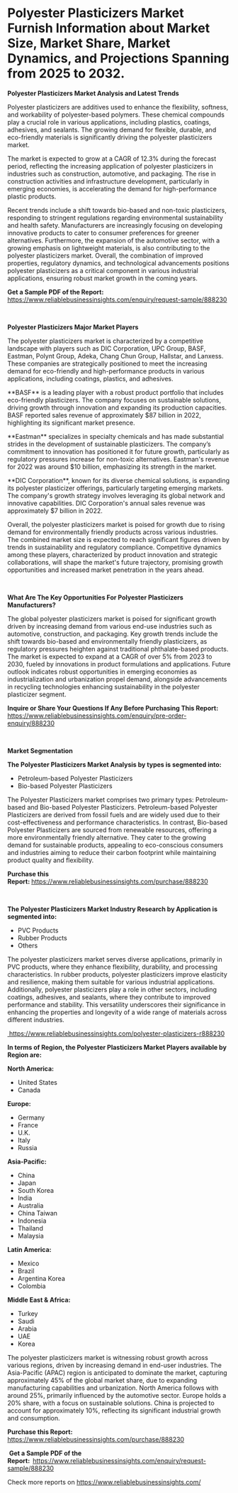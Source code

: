 <p><h1>Polyester Plasticizers Market Furnish Information about Market Size, Market Share, Market Dynamics, and Projections Spanning from 2025 to 2032.</h1></p><p><strong>Polyester Plasticizers Market Analysis and Latest Trends</strong></p>
<p><p>Polyester plasticizers are additives used to enhance the flexibility, softness, and workability of polyester-based polymers. These chemical compounds play a crucial role in various applications, including plastics, coatings, adhesives, and sealants. The growing demand for flexible, durable, and eco-friendly materials is significantly driving the polyester plasticizers market.</p><p>The market is expected to grow at a CAGR of 12.3% during the forecast period, reflecting the increasing application of polyester plasticizers in industries such as construction, automotive, and packaging. The rise in construction activities and infrastructure development, particularly in emerging economies, is accelerating the demand for high-performance plastic products. </p><p>Recent trends include a shift towards bio-based and non-toxic plasticizers, responding to stringent regulations regarding environmental sustainability and health safety. Manufacturers are increasingly focusing on developing innovative products to cater to consumer preferences for greener alternatives. Furthermore, the expansion of the automotive sector, with a growing emphasis on lightweight materials, is also contributing to the polyester plasticizers market. Overall, the combination of improved properties, regulatory dynamics, and technological advancements positions polyester plasticizers as a critical component in various industrial applications, ensuring robust market growth in the coming years.</p></p>
<p><strong>Get a Sample PDF of the Report:&nbsp;</strong> <a href="https://www.reliablebusinessinsights.com/enquiry/request-sample/888230?utm_campaign=2227&utm_medium=2&utm_source=Github&utm_content=ia&utm_term=30012025&utm_id=polyester-plasticizers">https://www.reliablebusinessinsights.com/enquiry/request-sample/888230</a></p>
<p>&nbsp;</p>
<p><strong>Polyester Plasticizers Major Market Players</strong></p>
<p><p>The polyester plasticizers market is characterized by a competitive landscape with players such as DIC Corporation, UPC Group, BASF, Eastman, Polynt Group, Adeka, Chang Chun Group, Hallstar, and Lanxess. These companies are strategically positioned to meet the increasing demand for eco-friendly and high-performance products in various applications, including coatings, plastics, and adhesives.</p><p>**BASF** is a leading player with a robust product portfolio that includes eco-friendly plasticizers. The company focuses on sustainable solutions, driving growth through innovation and expanding its production capacities. BASF reported sales revenue of approximately $87 billion in 2022, highlighting its significant market presence.</p><p>**Eastman** specializes in specialty chemicals and has made substantial strides in the development of sustainable plasticizers. The company’s commitment to innovation has positioned it for future growth, particularly as regulatory pressures increase for non-toxic alternatives. Eastman's revenue for 2022 was around $10 billion, emphasizing its strength in the market.</p><p>**DIC Corporation**, known for its diverse chemical solutions, is expanding its polyester plasticizer offerings, particularly targeting emerging markets. The company's growth strategy involves leveraging its global network and innovative capabilities. DIC Corporation's annual sales revenue was approximately $7 billion in 2022.</p><p>Overall, the polyester plasticizers market is poised for growth due to rising demand for environmentally friendly products across various industries. The combined market size is expected to reach significant figures driven by trends in sustainability and regulatory compliance. Competitive dynamics among these players, characterized by product innovation and strategic collaborations, will shape the market's future trajectory, promising growth opportunities and increased market penetration in the years ahead.</p></p>
<p>&nbsp;</p>
<p><strong>What Are The Key Opportunities For Polyester Plasticizers Manufacturers?</strong></p>
<p><p>The global polyester plasticizers market is poised for significant growth driven by increasing demand from various end-use industries such as automotive, construction, and packaging. Key growth trends include the shift towards bio-based and environmentally friendly plasticizers, as regulatory pressures heighten against traditional phthalate-based products. The market is expected to expand at a CAGR of over 5% from 2023 to 2030, fueled by innovations in product formulations and applications. Future outlook indicates robust opportunities in emerging economies as industrialization and urbanization propel demand, alongside advancements in recycling technologies enhancing sustainability in the polyester plasticizer segment.</p></p>
<p><strong>Inquire or Share Your Questions If Any Before Purchasing This Report:</strong> <a href="https://www.reliablebusinessinsights.com/enquiry/pre-order-enquiry/888230?utm_campaign=2227&utm_medium=2&utm_source=Github&utm_content=ia&utm_term=30012025&utm_id=polyester-plasticizers">https://www.reliablebusinessinsights.com/enquiry/pre-order-enquiry/888230</a></p>
<p>&nbsp;</p>
<p><strong>Market Segmentation</strong></p>
<p><strong>The Polyester Plasticizers Market Analysis by types is segmented into:</strong></p>
<p><ul><li>Petroleum-based Polyester Plasticizers</li><li>Bio-based Polyester Plasticizers</li></ul></p>
<p><p>The Polyester Plasticizers market comprises two primary types: Petroleum-based and Bio-based Polyester Plasticizers. Petroleum-based Polyester Plasticizers are derived from fossil fuels and are widely used due to their cost-effectiveness and performance characteristics. In contrast, Bio-based Polyester Plasticizers are sourced from renewable resources, offering a more environmentally friendly alternative. They cater to the growing demand for sustainable products, appealing to eco-conscious consumers and industries aiming to reduce their carbon footprint while maintaining product quality and flexibility.</p></p>
<p><strong>Purchase this Report:&nbsp;</strong><a href="https://www.reliablebusinessinsights.com/purchase/888230?utm_campaign=2227&utm_medium=2&utm_source=Github&utm_content=ia&utm_term=30012025&utm_id=polyester-plasticizers">https://www.reliablebusinessinsights.com/purchase/888230</a></p>
<p>&nbsp;</p>
<p><strong>The Polyester Plasticizers Market Industry Research by Application is segmented into:</strong></p>
<p><ul><li>PVC Products</li><li>Rubber Products</li><li>Others</li></ul></p>
<p><p>The polyester plasticizers market serves diverse applications, primarily in PVC products, where they enhance flexibility, durability, and processing characteristics. In rubber products, polyester plasticizers improve elasticity and resilience, making them suitable for various industrial applications. Additionally, polyester plasticizers play a role in other sectors, including coatings, adhesives, and sealants, where they contribute to improved performance and stability. This versatility underscores their significance in enhancing the properties and longevity of a wide range of materials across different industries.</p></p>
<p><a href="https://www.reliablebusinessinsights.com/polyester-plasticizers-r888230?utm_campaign=2227&utm_medium=2&utm_source=Github&utm_content=ia&utm_term=30012025&utm_id=polyester-plasticizers">&nbsp;https://www.reliablebusinessinsights.com/polyester-plasticizers-r888230</a></p>
<p><strong>In terms of Region, the Polyester Plasticizers Market Players available by Region are:</strong></p>
<p>
    <p> <strong> North America: </strong>
        <ul>
            <li>United States</li>
            <li>Canada</li>
        </ul>
        </p> 
    <p> <strong> Europe: </strong>
        <ul>
            <li>Germany</li>
            <li>France</li>
            <li>U.K.</li>
            <li>Italy</li>
            <li>Russia</li>
        </ul>
        </p> 
    <p> <strong> Asia-Pacific: </strong>
        <ul>
            <li>China</li>
            <li>Japan</li>
            <li>South Korea</li>
            <li>India</li>
            <li>Australia</li>
            <li>China Taiwan</li>
            <li>Indonesia</li>
            <li>Thailand</li>
            <li>Malaysia</li>
        </ul>
        </p> 
    <p> <strong> Latin America: </strong>
        <ul>
            <li>Mexico</li>
            <li>Brazil</li>
            <li>Argentina Korea</li>
            <li>Colombia</li>
        </ul>
        </p> 
    <p> <strong> Middle East & Africa: </strong>
        <ul>
            <li>Turkey</li>
            <li>Saudi</li>
            <li>Arabia</li>
            <li>UAE</li>
            <li>Korea</li>
        </ul>
    </p>
    </p>
<p><p>The polyester plasticizers market is witnessing robust growth across various regions, driven by increasing demand in end-user industries. The Asia-Pacific (APAC) region is anticipated to dominate the market, capturing approximately 45% of the global market share, due to expanding manufacturing capabilities and urbanization. North America follows with around 25%, primarily influenced by the automotive sector. Europe holds a 20% share, with a focus on sustainable solutions. China is projected to account for approximately 10%, reflecting its significant industrial growth and consumption.</p></p>
<p><strong>Purchase this Report: </strong><a href="https://www.reliablebusinessinsights.com/purchase/888230?utm_campaign=2227&utm_medium=2&utm_source=Github&utm_content=ia&utm_term=30012025&utm_id=polyester-plasticizers">https://www.reliablebusinessinsights.com/purchase/888230</a></p>
<p>&nbsp;<strong>Get a Sample PDF of the Report:&nbsp;&nbsp;</strong><a href="https://www.reliablebusinessinsights.com/enquiry/request-sample/888230?utm_campaign=2227&utm_medium=2&utm_source=Github&utm_content=ia&utm_term=30012025&utm_id=polyester-plasticizers">https://www.reliablebusinessinsights.com/enquiry/request-sample/888230</a></p>
<p><strong></strong></p>
<p>Check more reports on <a href="https://www.reliablebusinessinsights.com/?utm_campaign=2227&utm_medium=2&utm_source=Github&utm_content=ia&utm_term=30012025&utm_id=polyester-plasticizers">https://www.reliablebusinessinsights.com/</a></p>